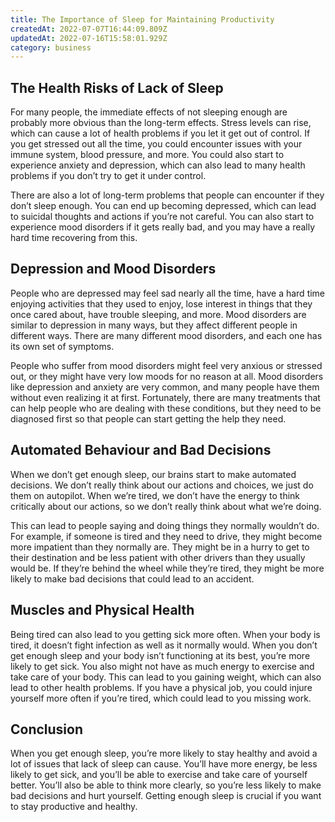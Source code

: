 ```yaml
---
title: The Importance of Sleep for Maintaining Productivity
createdAt: 2022-07-07T16:44:09.809Z
updatedAt: 2022-07-16T15:58:01.929Z
category: business
---
```


## The Health Risks of Lack of Sleep

For many people, the immediate effects of not sleeping enough are probably more obvious than the long-term effects. Stress levels can rise, which can cause a lot of health problems if you let it get out of control. If you get stressed out all the time, you could encounter issues with your immune system, blood pressure, and more. You could also start to experience anxiety and depression, which can also lead to many health problems if you don’t try to get it under control.

There are also a lot of long-term problems that people can encounter if they don’t sleep enough. You can end up becoming depressed, which can lead to suicidal thoughts and actions if you’re not careful. You can also start to experience mood disorders if it gets really bad, and you may have a really hard time recovering from this.

## Depression and Mood Disorders

People who are depressed may feel sad nearly all the time, have a hard time enjoying activities that they used to enjoy, lose interest in things that they once cared about, have trouble sleeping, and more. Mood disorders are similar to depression in many ways, but they affect different people in different ways. There are many different mood disorders, and each one has its own set of symptoms.

People who suffer from mood disorders might feel very anxious or stressed out, or they might have very low moods for no reason at all. Mood disorders like depression and anxiety are very common, and many people have them without even realizing it at first. Fortunately, there are many treatments that can help people who are dealing with these conditions, but they need to be diagnosed first so that people can start getting the help they need.

## Automated Behaviour and Bad Decisions

When we don’t get enough sleep, our brains start to make automated decisions. We don’t really think about our actions and choices, we just do them on autopilot. When we’re tired, we don’t have the energy to think critically about our actions, so we don’t really think about what we’re doing.

This can lead to people saying and doing things they normally wouldn’t do. For example, if someone is tired and they need to drive, they might become more impatient than they normally are. They might be in a hurry to get to their destination and be less patient with other drivers than they usually would be. If they’re behind the wheel while they’re tired, they might be more likely to make bad decisions that could lead to an accident.

## Muscles and Physical Health

Being tired can also lead to you getting sick more often. When your body is tired, it doesn’t fight infection as well as it normally would. When you don’t get enough sleep and your body isn’t functioning at its best, you’re more likely to get sick. You also might not have as much energy to exercise and take care of your body. This can lead to you gaining weight, which can also lead to other health problems. If you have a physical job, you could injure yourself more often if you’re tired, which could lead to you missing work.

## Conclusion

When you get enough sleep, you’re more likely to stay healthy and avoid a lot of issues that lack of sleep can cause. You’ll have more energy, be less likely to get sick, and you’ll be able to exercise and take care of yourself better. You’ll also be able to think more clearly, so you’re less likely to make bad decisions and hurt yourself. Getting enough sleep is crucial if you want to stay productive and healthy.
